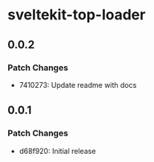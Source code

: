# sveltekit-top-loader

## 0.0.2

### Patch Changes

- 7410273: Update readme with docs

## 0.0.1

### Patch Changes

- d68f920: Initial release
